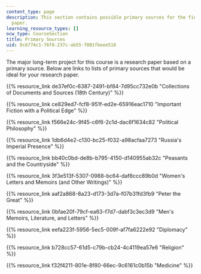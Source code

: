```yaml
---
content_type: page
description: This section contains possible primary sources for the final research
  paper.
learning_resource_types: []
ocw_type: CourseSection
title: Primary Sources
uid: 9c6774c1-76f8-237c-ab55-f001fbeee510
---
```


The major long-term project for this course is a research paper based on a primary source. Below are links to lists of primary sources that would be ideal for your research paper.

{{% resource_link de37ef0c-6387-2491-bf84-7d95cc732e0b "Collections of Documents and Sources (18th Century)" %}}

{{% resource_link ce829ed7-fcf8-951f-ed2e-65916eac1710 "Important Fiction with a Political Edge" %}}

{{% resource_link f566e24c-9f45-c6f6-2c1d-dac6f1634c82 "Political Philosophy" %}}

{{% resource_link 1db6d4e2-c130-bc25-f032-a98acfaa7273 "Russia's Imperial Presence" %}}

{{% resource_link bb40c0bd-de8b-b795-4150-d140955ab32c "Peasants and the Countryside" %}}

{{% resource_link 3f3e513f-5307-0988-bc64-daf8ccc89b0d "Women's Letters and Memoirs (and Other Writings)" %}}

{{% resource_link aaf2a868-8a23-d173-3d7a-f07b31fd3fb9 "Peter the Great" %}}

{{% resource_link 0bfae20f-79cf-ea63-f7d7-dabf3c3ec3d9 "Men's Memoirs, Literature, and Letters" %}}

{{% resource_link eefa223f-5956-5ec5-009f-af7fa6222e92 "Diplomacy" %}}

{{% resource_link b728cc57-61d5-c79b-cb24-4c4119ea57e6 "Religion" %}}

{{% resource_link f32f4211-801e-8f80-66ec-9c6161c0b15b "Medicine" %}}